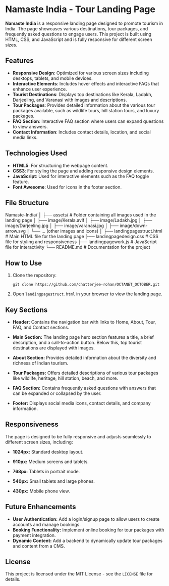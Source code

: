 # Namaste India - Tour Landing Page

**Namaste India** is a responsive landing page designed to promote tourism in India. The page showcases various destinations, tour packages, and frequently asked questions to engage users. This project is built using HTML, CSS, and JavaScript and is fully responsive for different screen sizes.

## Features

- **Responsive Design**: Optimized for various screen sizes including desktops, tablets, and mobile devices.
- **Interactive Elements**: Includes hover effects and interactive FAQs that enhance user experience.
- **Tourist Destinations**: Displays top destinations like Kerala, Ladakh, Darjeeling, and Varanasi with images and descriptions.
- **Tour Packages**: Provides detailed information about the various tour packages available, such as wildlife tours, hill station tours, and luxury packages.
- **FAQ Section**: Interactive FAQ section where users can expand questions to view answers.
- **Contact Information**: Includes contact details, location, and social media links.

## Technologies Used

- **HTML5**: For structuring the webpage content.
- **CSS3**: For styling the page and adding responsive design elements.
- **JavaScript**: Used for interactive elements such as the FAQ toggle feature.
- **Font Awesome**: Used for icons in the footer section.

## File Structure

Namaste-India/ │ ├── assets/ # Folder containing all images used in the landing page │ ├── image/Kerala.avif │ ├── image/Ladakh.jpg │ ├── image/Darjeeling.jpg │ ├── image/varanasi.jpg │ ├── image/down-arrow.svg │ └── ... (other images and icons) │ ├── landingpagestruct.html # Main HTML file for the landing page ├── landingpagedesign.css # CSS file for styling and responsiveness ├── landingpagework.js # JavaScript file for interactivity └── README.md # Documentation for the project


## How to Use

1. Clone the repository:
   ```
   git clone https://github.com/chatterjee-rohan/OCTANET_OCTOBER.git
   ```

2. Open `landingpagestruct.html` in your browser to view the landing page.

## Key Sections

- **Header:** Contains the navigation bar with links to Home, About, Tour, FAQ, and Contact sections.

- **Main Section:** The landing page hero section features a title, a brief description, and a call-to-action button. Below this, top tourist destinations are displayed with images.

- **About Section:** Provides detailed information about the diversity and richness of Indian tourism.

- **Tour Packages:** Offers detailed descriptions of various tour packages like wildlife, heritage, hill station, beach, and more.

- **FAQ Section:** Contains frequently asked questions with answers that can be expanded or collapsed by the user.

- **Footer:** Displays social media icons, contact details, and company information.

## Responsiveness

The page is designed to be fully responsive and adjusts seamlessly to different screen sizes, including:

- **1024px:** Standard desktop layout.

- **910px:** Medium screens and tablets.

- **768px:** Tablets in portrait mode.

- **540px:** Small tablets and large phones.

- **430px:** Mobile phone view.

## Future Enhancements

- **User Authentication:** Add a login/signup page to allow users to create accounts and manage bookings.
- **Booking Functionality:** Implement online booking for tour packages with payment integration.
- **Dynamic Content:** Add a backend to dynamically update tour packages and content from a CMS.

## License

This project is licensed under the MIT License - see the `LICENSE` file for details.